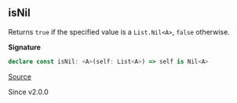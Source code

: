 ## isNil

Returns `true` if the specified value is a `List.Nil<A>`, `false` otherwise.

**Signature**

```ts
declare const isNil: <A>(self: List<A>) => self is Nil<A>
```

[Source](https://github.com/Effect-TS/effect/tree/main/packages/effect/src/List.ts#L219)

Since v2.0.0